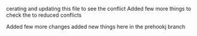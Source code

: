 cerating and updating this file to see the conflict
Added few more things to check the to reduced conflicts 

Added few more changes 
added new things here in the prehookj branch
